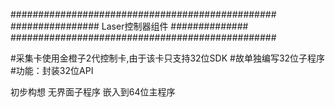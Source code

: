 ################################################
################  Laser控制器组件 ##############
################################################

#采集卡使用金橙子2代控制卡,由于该卡只支持32位SDK
#故单独编写32位子程序
#功能：封装32位API

初步构想
无界面子程序
嵌入到64位主程序